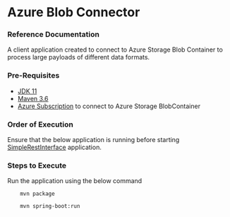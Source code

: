 # Azure Blob Connector

### Reference Documentation
A client application created to connect to Azure Storage Blob Container to process large payloads of different data formats.

### Pre-Requisites
* [JDK 11](https://www.oracle.com/java/technologies/javase/jdk11-archive-downloads.html)
* [Maven 3.6](https://maven.apache.org/)
* [Azure Subscription](https://portal.azure.com/) to connect to Azure Storage BlobContainer

### Order of Execution
Ensure that the below application is running before starting [SimpleRestInterface](https://github.com/srikant-mvs/SimpleRestInterface) application.

### Steps to Execute
Run the application using the below command

		mvn package

		mvn spring-boot:run